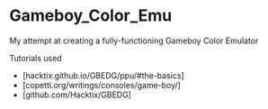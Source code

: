 # Gameboy_Color_Emu
My attempt at creating a fully-functioning Gameboy Color Emulator

Tutorials used
- [hacktix.github.io/GBEDG/ppu/#the-basics]
- [copetti.org/writings/consoles/game-boy/]
- [github.com/Hacktix/GBEDG]
